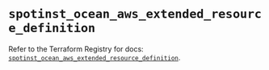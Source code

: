 # `spotinst_ocean_aws_extended_resource_definition`

Refer to the Terraform Registry for docs: [`spotinst_ocean_aws_extended_resource_definition`](https://registry.terraform.io/providers/spotinst/spotinst/1.209.1/docs/resources/ocean_aws_extended_resource_definition).
